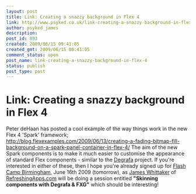 ```yaml
---
layout: post
title: Link: Creating a snazzy background in Flex 4
link: http://www.psyked.co.uk/link-creating-a-snazzy-background-in-flex-4/
author: psyked_james
description: 
post_id: 893
created: 2009/06/15 09:41:05
created_gmt: 2009/06/15 08:41:05
comment_status: open
post_name: link-creating-a-snazzy-background-in-flex-4
status: publish
post_type: post
---
```


# Link: Creating a snazzy background in Flex 4

Peter deHaan has posted a cool example of the way things work in the new Flex 4 'Spark' framework; <http://blog.flexexamples.com/2009/06/13/creating-a-fading-bitmap-fill-background-on-a-spark-panel-container-in-flex-4/> The aim of the new Spark components is to make it much easier to customise the appearance of standard Flex components - similar to the [Degrafa](http://www.degrafa.org/) project. If you're interested in either of these, then I hope you're already signed up for [Flash Camp Birmingham](http://flashcamp.co.uk/), June 16th 2009 (tomorrow), as [James Whittaker](http://jameswhittaker.com/) of [RefreshingApps.com](http://refreshingapps.com/) will be doing a session entitled **"Skinning components with Degrafa & FXG"** which should be interesting!